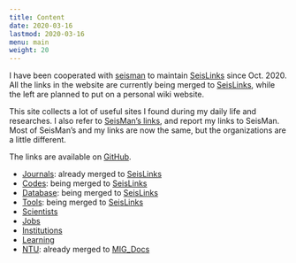 ```yaml
---
title: Content
date: 2020-03-16
lastmod: 2020-03-16
menu: main
weight: 20
---
```


I have been cooperated with [seisman](https://github.com/seisman) to maintain [SeisLinks](https://link.seisman.info/) since Oct. 2020. All the links in the website are currently being merged to [SeisLinks](https://link.seisman.info/), while the left are planned to put on a personal wiki website.

This site collects a lot of useful sites I found during my daily life and researches. I also refer to [SeisMan’s links](https://link.seisman.info/), and report my links to SeisMan. Most of SeisMan’s and my links are now the same, but the organizations are a little different.

The links are available on [GitHub](https://github.com/core-man/link).

- [Journals](../post/journals/): already merged to [SeisLinks](https://link.seisman.info/journals/)
- [Codes](../post/codes/): being merged to [SeisLinks](https://link.seisman.info/codes/)
- [Database](../post/database/): being merged to [SeisLinks](https://link.seisman.info/database/)
- [Tools](../post/tools/): being merged to [SeisLinks](https://link.seisman.info/tools/)
- [Scientists](../post/scientists/)
- [Jobs](../post/jobs/)
- [Institutions](../post/institutions/)
- [Learning](../post/learning/)
- [NTU](../post/ntu/): already merged to [MIG_Docs](https://migg-ntu.github.io/MIG_Docs/links)

